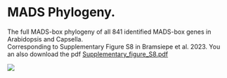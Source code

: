 # MADS Phylogeny. 
The full MADS-box phylogeny of all 841 identified MADS-box genes in Arabidopsis and Capsella.  
Corresponding to Supplementary Figure S8 in Bramsiepe et al. 2023.
You an also download the pdf [Supplementary_figure_S8.pdf](Supplementary_figure_S8.pdf)

![](./Supplementary_figure_S8.png)
